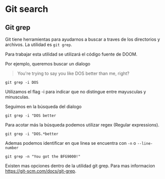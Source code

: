 # Git search

## Git grep

Git tiene herramientas para ayudarnos a buscar a traves de los directorios y archivos.
La utilidad es ```git grep```.

Para trabajar esta utilidad se utilizará el código fuente de DOOM.

Por ejemplo, queremos buscar un dialogo

> You're trying to say you like DOS better than me, right?

```git grep -i DOS```

Utilizamos el flag -i para indicar que no distingue entre mayusculas y minusculas.

Seguimos en la búsqueda del dialogo

```git grep -i "DOS better```

Para acotar más la búsqueda podemos utilizar regex (Regular expressions).

```git grep -i "DOS.*better```

Ademas podemos identificar en que linea se encuentra con ```-n``` o ```--line-number```

```git grep -n "You got the BFG9000!"```

Existen mas opciones dentro de la utilidad git grep. Para mas informacion https://git-scm.com/docs/git-grep.
